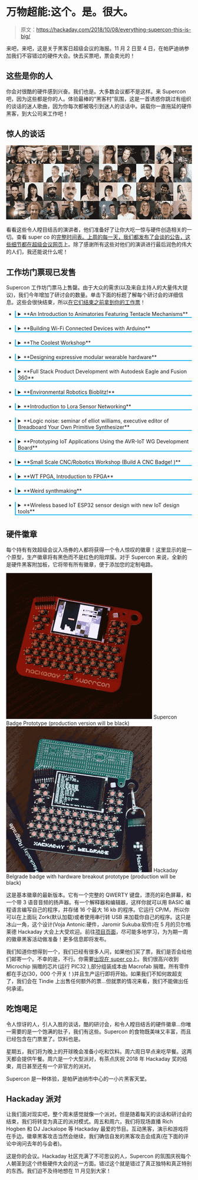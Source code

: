 # 万物超能:这个。是。很大。

> 原文：<https://hackaday.com/2018/10/08/everything-supercon-this-is-big/>

来吧，来吧，这是关于黑客日超级会议的海报。11 月 2 日至 4 日，在帕萨迪纳参加我们不容错过的硬件大会。快去买票吧，票会卖光的！

## 这些是你的人

你会对很酷的硬件感到兴奋。我们也是。大多数会议都不是这样。来 Supercon 吧，因为这些都是你的人。体验最棒的“黑客村”氛围，这是一首诱惑你跳过有组织的谈话的迷人歌曲，因为你每次都被吸引到迷人的谈话中。装载你一直拖延的硬件黑客，到大公司来工作吧！

## 惊人的谈话

![](img/56143c28c0f6f5df4ec32a3355aa7132.png)

看看这些令人瞠目结舌的演讲者，他们准备好了让你大吃一惊与硬件创造相关的一切。查看 super co 的[完整时间表。上周的每一天，我们都发布了会谈的公告，这些细节都在](https://hackaday.io/superconference/#schedule)[超级会议网页](https://hackaday.io/superconference/#speakers-anchor)上。除了感谢所有这些对他们的演讲进行最后润色的伟大的人们，我还能说什么呢！

## 工作坊门票现已发售

Supercon 工作坊门票马上售罄。由于大众的需求(以及来自主持人的大量伟大提议)，我们今年增加了研讨会的数量。单击下面的标题了解每个研讨会的详细信息。这些会很快结束，所以[在它们结束之前拿到你的工作票](https://www.eventbrite.com/e/hackaday-superconference-2018-tickets-47386813234?aff=1008com)！

*   <details><summary style="border-left:2px solid #00aeef;border-bottom:2px solid #00aeef;margin-bottom:6px;margin-top:10px;padding-left:6px;">**An Introduction to Animatories Featuring Tentacle Mechanisms**</summary>

    Joshua Vasquez is a basic engineer who is keen on repairing after work. During the day, he writes software and controls the machines in a factory that manufactures DNA and RNA. In the evening, he works on some part-time projects and sometimes writes for Hackaday. In this seminar, he will show you how to build your own tentacle mechanism and cable controller from scratch. All the tools, instructions and materials will be provided to you on the spot, so that you can leave with your own crawling work.</details> 
*   <details><summary style="border-left:2px solid #00aeef;border-bottom:2px solid #00aeef;margin-bottom:6px;margin-top:6px;padding-left:6px;">**Building Wi-Fi Connected Devices with Arduino**</summary>

    Don Coleman Studio. This practical seminar will teach you how to build and program Wi-Fi-based IoT devices with Arduino. Your sensor will use MQTT to send data to the "cloud". You will also use the web page to send commands back to your hardware. Some programming experience is helpful, but not necessary. Each participant will receive a hardware development kit with Arduino microcontroller and components required for the course. Participants must bring their laptops.</details> 
*   <details><summary style="border-left:2px solid #00aeef;border-bottom:2px solid #00aeef;margin-bottom:6px;margin-top:10px;padding-left:6px;">**The Coolest Workshop**</summary>

    This seminar was hosted by Will Caruana. Participants will participate in a large number of hands-on experiments that require liquid nitrogen, from making ice cream to demonstrating the characteristics of superconductors. We will monitor the change of electrical conductivity in electronic products and demonstrate how materials change at extremely low temperatures. We will learn about superconductors through experiments! If you want to freeze something, this is your chance. Take it with you and let's see what happens!</details> 
*   <details><summary style="border-left:2px solid #00aeef;border-bottom:2px solid #00aeef;margin-bottom:6px;margin-top:10px;padding-left:6px;">**Designing expressive modular wearable hardware**</summary>

    The seminar was hosted by Angela Sheehan and Mary West, who created products and projects ranging from Internet of Things and optoelectronics to wearable technology. During the seminar, participants will receive instructions on customizing interactive wearable devices with Arduino and prototype. Participants will creatively explore personalization through code and hardware assembly to build a unique wearable technology to take home. You will actively explore these ideas by customizing a wearable electronic project to enhance your interaction with the world.</details> 
*   <details><summary style="border-left:2px solid #00aeef;border-bottom:2px solid #00aeef;margin-bottom:6px;margin-top:10px;padding-left:6px;">**Full Stack Product Development with Autodesk Eagle and Fusion 360**</summary>

    This workshop is conducted by Matt Bogren. In this meeting, we will take you from beginning to end: from building a new schematic diagram, simulating the circuit with EAGLE's built-in SPICE emulator, laying out PCB, and generating mfg. Documents, and learn some tips and tricks for milling plates and making templates. We will also take you through Fusion 360 to understand the connection between electronics and machinery. Together with EAGLE, we will build a shell for your mechanical design (CAM, 3D printing, etc.) and generate manufacturing output. We will focus on library management across electronics and mechanics, and the two-way synchronization between these two fields. This is not just an introduction, because Matt will also provide you with some important and often overlooked background details and EAGLE tips, otherwise you may never know.</details> 
*   <details><summary style="border-left:2px solid #00aeef;border-bottom:2px solid #00aeef;margin-bottom:6px;margin-top:10px;padding-left:6px;">**Environmental Robotics Bioblitz!**</summary>

    Irene Kennedy is an eccentric and energetic inventor! She is the technical founder of Robot Mission, where she developed a low-cost shoreline cleaning robot. As part of this seminar, you will help use robots to clean up garbage in nearby parks. The robot will use its arm to pick up any rubbish, while recording the air quality and image data mapped to GPS coordinates. In this workshop, you will learn how the robot operates by yourself.</details> 
*   <details><summary style="border-left:2px solid #00aeef;border-bottom:2px solid #00aeef;margin-bottom:6px;margin-top:10px;padding-left:6px;">**Introduction to Lora Sensor Networking**</summary>

    The seminar was hosted by Reinier van der Lee, the winner of Hackaday's "Best Product" award in 2015 and the founder of a precision irrigation company named Vinduino in Temecula. This lecture/seminar introduces LoRa network technology and provides beginners with instructions on how to build the first connected sensor.</details> 
*   <details><summary style="border-left:2px solid #00aeef;border-bottom:2px solid #00aeef;margin-bottom:6px;margin-top:10px;padding-left:6px;">**Logic noise: seminar of elliot williams, executive editor of Breadboard Your Own Primitive Synthesizer**</summary>

    Hackaday. Starting with a bare test board and a pile of CMOS integrated circuits, participants will make "music" noise as quickly as possible. Elliot will demonstrate some of his favorite circuits with the goal of holding a "concert" before everything is finished. This is a very practical seminar, but it is also very simple. Someone has done this experiment before. They have never inserted IC into the test board, and the result is surprising.</details> 
*   <details><summary style="border-left:2px solid #00aeef;border-bottom:2px solid #00aeef;margin-bottom:6px;margin-top:10px;padding-left:6px;">**Prototyping IoT Applications Using the AVR-IoT WG Development Board**</summary>

    This workshop was conducted by Ricky Johnson. Participants will learn to use the new AVR-IoT WG development board to develop IoT applications. By the end of this course, you will have a good understanding of how to develop IoT nodes quickly and easily. This IoT node is equipped with an ambient light sensor and a temperature sensor. You will learn how to configure your IoT nodes to wireless networks and transfer data to Google Cloud, which can then be visualized in online GUI. Participants don't need to install any tools on their computers, because the whole seminar will use the configuration interface pre-installed on AVR-IoT WG development board. Participants will also be shown how to push their projects to a new level by adding their own custom sensors and transmitting new data.</details> 
*   <details><summary style="border-left:2px solid #00aeef;border-bottom:2px solid #00aeef;margin-bottom:6px;margin-top:10px;padding-left:6px;">**Small Scale CNC/Robotics Workshop (Build A CNC Badge! )**</summary>

    Join Barton Dring and share his 20-year knowledge of DIY CNC machine tools. Learn valuable skills and tricks. When you use a bigger machine, you can upgrade it, and then make your own wearable CNC plotter badge! Work card hardware is included in the workshop cost. Badge PCB will be pre-assembled to run plotter, but there will be a partially filled, modular and hackable prototype area to create dozens of types of machines.</details> 
*   <details><summary style="border-left:2px solid #00aeef;border-bottom:2px solid #00aeef;margin-bottom:6px;margin-top:10px;padding-left:6px;">**WT FPGA, Introduction to FPGA**</summary>

    This seminar was hosted by Piotr Esden-Tempski, who is the co-owner of 1BitSquared. The purpose of this seminar is to help people who are new to FPGAs get started quickly, so that they can understand Verilog design and make minor modifications to it, and see the results on hardware, all using free open source tools. The scope is intentionally limited to ensure that it is feasible in a short time, so participants don't need to invest a lot of time to gain practical understanding of FPGA, Verilog, Yosys, Nextpnr and Icestorm open source FPGA toolchains.</details> 
*   <details><summary style="border-left:2px solid #00aeef;border-bottom:2px solid #00aeef;margin-bottom:6px;margin-top:10px;padding-left:6px;">**Weird synthmaking**</summary>

    Erin Demastes uses reused technology and everyday objects to explore acoustic phenomena related to acoustics, resonance, electricity and magnetism. This seminar will deeply study the construction of some basic square wave synthesizers, but encourage experiments and out-of-the-box designs (literally). Attendees can use unusual shells or no shells at all in their final design. Sculpture, jewelry and other types of technology and art integration will be encouraged. According to the knowledge level of participants, the seminar can go deep into schematic reading, component function and use, test board layout and welding. This workshop can be designed for intermediate level students or those who want to design something unusual or learn from an artistic point of view.</details> 
*   <details><summary style="border-left:2px solid #00aeef;border-bottom:2px solid #00aeef;margin-bottom:6px;margin-top:10px;padding-left:6px;">**Wireless based IoT ESP32 sensor design with new IoT design tools**</summary>

    This workshop was conducted by Robert Nelson. Participants will build a low-cost Wi-Fi/BLE sensor based on ESP32 platform, combined with the simple plug-and-play connection of Grove sensor. Learn to easily connect to the cloud and visualize your data in real time using the upcoming IoT design environment. This new tool has a graphical user interface that allows simple drag-and-drop functions. Participants will be able to send data to the cloud through the development environment and visualize the data. Need a laptop; Windows, Mac or Linux. Mobile phone/tablet; You need to use BLE to run Android or iOS and visit Google Play or Apple App Store. All materials for building IoT sensors will be provided without any coding experience.</details> 

## 硬件徽章

每个持有有效超级会议入场券的人都将获得一个令人惊叹的徽章！这里显示的是一个原型，生产徽章将有黑色而不是红色的阻焊膜。对于 Supercon 来说，全新的是硬件黑客附加板，它将带有所有徽章，便于添加您的定制电路。

 [![Supercon Badge Prototype (production version will be black)](img/fad0228d9970a3c3755a8b58ad889eeb.png "hackaday-superconference-prototype-badge")](https://hackaday.com/2018/10/08/everything-supercon-this-is-big/hackaday-superconference-prototype-badge/) Supercon Badge Prototype (production version will be black) [![Hackaday Belgrade badge with hardware breakout prototype (production will be black)](img/27c23da088712c069faa44e9bec49acd.png "hackaday-belgrade-badge-with-hardware-breakout")](https://hackaday.com/2018/10/08/everything-supercon-this-is-big/hackaday-belgrade-badge-with-hardware-breakout/) Hackaday Belgrade badge with hardware breakout prototype (production will be black)

这是基本徽章的最新版本。它有一个完整的 QWERTY 键盘，漂亮的彩色屏幕，和一个带 3 语音音频的扬声器。有一个解释器和编辑器，这样你就可以用 BASIC 编程语言编写自己的程序，并存储 16 个最大 16 kb 的程序。它运行 CP/M，所以你可以在上面玩 Zork(默认加载)或者使用串行转 USB 来加载你自己的程序。这只是冰山一角，这个设计(Voja Antonic:硬件，Jaromir Sukuba:软件)在 5 月的贝尔格莱德 Hackaday 大会上大受欢迎。前往[项目页面](https://hackaday.io/project/80627-badge-for-hackaday-conference-2018-in-belgrade)，尽可能多地学习，为为期一周的徽章黑客活动做准备！更多信息即将发布。

我们知道你想得到一个，我们已经有很多人问，如果他们买了票，我们是否会给他们邮寄一个。不幸的是，不行。你需要[出现在 super co](https://www.eventbrite.com/e/hackaday-superconference-2018-tickets-47386813234?aff=1008com)上。我们很高兴收到 Microchip 捐赠的芯片(运行 PIC32 ),部分组装成本由 Macrofab 捐赠。所有零件都在手边(30，000 个开关！)并且生产运行即将开始。如果我们不知何故超支了，我们会在 Tindie 上出售任何额外的票…但就票的情况来看，我们不能做出任何承诺。

## 吃饱喝足

令人惊讶的人，引人入胜的谈话，酷的研讨会，和令人瞠目结舌的硬件徽章…你唯一需要的是一个饱满的肚子，我们有这些。Supercon 的食物既美味又丰富，而且已经包含在门票里了。饮料也是。

星期五，我们将为晚上的开球晚会准备小吃和饮料。周六周日早点来吃早餐。这两天都会提供午餐。周六是一个大型派对，有茶点庆祝 2018 年 Hackaday 奖的结束，周日甚至还有一个非官方的派对。

Supercon 是一种体验，是帕萨迪纳市中心的一小片黑客天堂。

## Hackaday 派对

让我们面对现实吧，整个周末感觉就像一个派对。但是随着每天的谈话和研讨会的结束，我们将转变为真正的派对模式。周五和周六，我们将现场直播 Rich Hogben 和 DJ Jackalope 等 Hackaday 最爱的节目。互动黑客，演示和游戏将在手边。徽章黑客攻击当然会继续，我们确信自发的黑客攻击会成真(在下面的评论中询问去年的与会者)。

这是你的会议。Hackaday 社区充满了不可思议的人，Supercon 的氛围庆祝每个人朝圣到这个终极硬件大会的这一方面。错过这个就是错过了真正独特和真正特别的东西。我们迫不及待地想在 11 月见到大家！